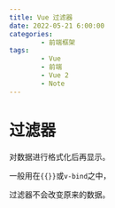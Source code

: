 ```yaml
---
title: Vue 过滤器
date: 2022-05-21 6:00:00
categories:
        - 前端框架
tags:
        - Vue
        - 前端
        - Vue 2
        - Note
---
```


# 过滤器

对数据进行格式化后再显示。

一般用在`{{}}`或`v-bind`之中，

过滤器不会改变原来的数据。
